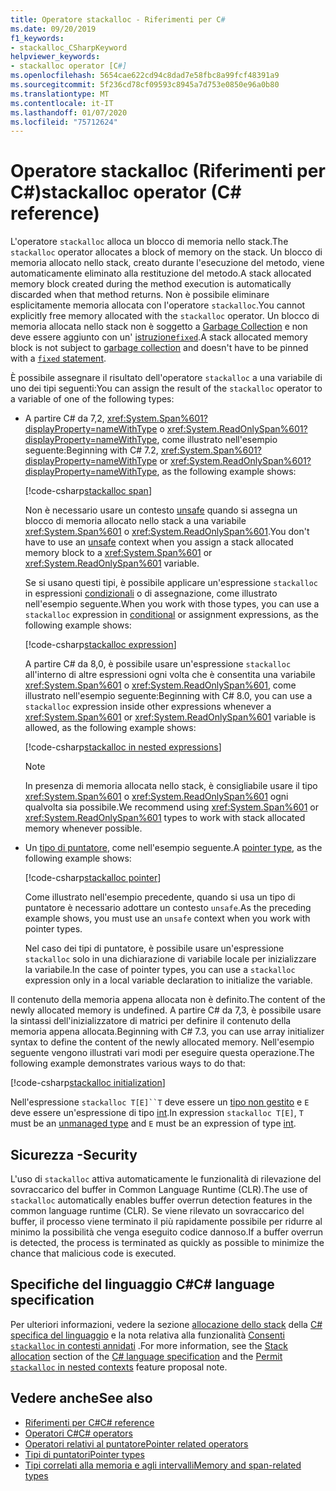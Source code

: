 ```yaml
---
title: Operatore stackalloc - Riferimenti per C#
ms.date: 09/20/2019
f1_keywords:
- stackalloc_CSharpKeyword
helpviewer_keywords:
- stackalloc operator [C#]
ms.openlocfilehash: 5654cae622cd94c8dad7e58fbc8a99fcf48391a9
ms.sourcegitcommit: 5f236cd78cf09593c8945a7d753e0850e96a0b80
ms.translationtype: MT
ms.contentlocale: it-IT
ms.lasthandoff: 01/07/2020
ms.locfileid: "75712624"
---
```

# <a name="stackalloc-operator-c-reference"></a><span data-ttu-id="60427-102">Operatore stackalloc (Riferimenti per C#)</span><span class="sxs-lookup"><span data-stu-id="60427-102">stackalloc operator (C# reference)</span></span>

<span data-ttu-id="60427-103">L'operatore `stackalloc` alloca un blocco di memoria nello stack.</span><span class="sxs-lookup"><span data-stu-id="60427-103">The `stackalloc` operator allocates a block of memory on the stack.</span></span> <span data-ttu-id="60427-104">Un blocco di memoria allocato nello stack, creato durante l'esecuzione del metodo, viene automaticamente eliminato alla restituzione del metodo.</span><span class="sxs-lookup"><span data-stu-id="60427-104">A stack allocated memory block created during the method execution is automatically discarded when that method returns.</span></span> <span data-ttu-id="60427-105">Non è possibile eliminare esplicitamente memoria allocata con l'operatore `stackalloc`.</span><span class="sxs-lookup"><span data-stu-id="60427-105">You cannot explicitly free memory allocated with the `stackalloc` operator.</span></span> <span data-ttu-id="60427-106">Un blocco di memoria allocata nello stack non è soggetto a [Garbage Collection](../../../standard/garbage-collection/index.md) e non deve essere aggiunto con un' [istruzione`fixed`](../keywords/fixed-statement.md).</span><span class="sxs-lookup"><span data-stu-id="60427-106">A stack allocated memory block is not subject to [garbage collection](../../../standard/garbage-collection/index.md) and doesn't have to be pinned with a [`fixed` statement](../keywords/fixed-statement.md).</span></span>

<span data-ttu-id="60427-107">È possibile assegnare il risultato dell'operatore `stackalloc` a una variabile di uno dei tipi seguenti:</span><span class="sxs-lookup"><span data-stu-id="60427-107">You can assign the result of the `stackalloc` operator to a variable of one of the following types:</span></span>

- <span data-ttu-id="60427-108">A partire C# da 7,2, <xref:System.Span%601?displayProperty=nameWithType> o <xref:System.ReadOnlySpan%601?displayProperty=nameWithType>, come illustrato nell'esempio seguente:</span><span class="sxs-lookup"><span data-stu-id="60427-108">Beginning with C# 7.2, <xref:System.Span%601?displayProperty=nameWithType> or <xref:System.ReadOnlySpan%601?displayProperty=nameWithType>, as the following example shows:</span></span>

  [!code-csharp[stackalloc span](~/samples/csharp/language-reference/operators/StackallocOperator.cs#AssignToSpan)]

  <span data-ttu-id="60427-109">Non è necessario usare un contesto [unsafe](../keywords/unsafe.md) quando si assegna un blocco di memoria allocato nello stack a una variabile <xref:System.Span%601> o <xref:System.ReadOnlySpan%601>.</span><span class="sxs-lookup"><span data-stu-id="60427-109">You don't have to use an [unsafe](../keywords/unsafe.md) context when you assign a stack allocated memory block to a <xref:System.Span%601> or <xref:System.ReadOnlySpan%601> variable.</span></span>

  <span data-ttu-id="60427-110">Se si usano questi tipi, è possibile applicare un'espressione `stackalloc` in espressioni [condizionali](conditional-operator.md) o di assegnazione, come illustrato nell'esempio seguente.</span><span class="sxs-lookup"><span data-stu-id="60427-110">When you work with those types, you can use a `stackalloc` expression in [conditional](conditional-operator.md) or assignment expressions, as the following example shows:</span></span>

  [!code-csharp[stackalloc expression](~/samples/csharp/language-reference/operators/StackallocOperator.cs#AsExpression)]

  <span data-ttu-id="60427-111">A partire C# da 8,0, è possibile usare un'espressione `stackalloc` all'interno di altre espressioni ogni volta che è consentita una variabile <xref:System.Span%601> o <xref:System.ReadOnlySpan%601>, come illustrato nell'esempio seguente:</span><span class="sxs-lookup"><span data-stu-id="60427-111">Beginning with C# 8.0, you can use a `stackalloc` expression inside other expressions whenever a <xref:System.Span%601> or <xref:System.ReadOnlySpan%601> variable is allowed, as the following example shows:</span></span>

  [!code-csharp[stackalloc in nested expressions](~/samples/csharp/language-reference/operators/StackallocOperator.cs#Nested)]

  > [!NOTE]
  > <span data-ttu-id="60427-112">In presenza di memoria allocata nello stack, è consigliabile usare il tipo <xref:System.Span%601> o <xref:System.ReadOnlySpan%601> ogni qualvolta sia possibile.</span><span class="sxs-lookup"><span data-stu-id="60427-112">We recommend using <xref:System.Span%601> or <xref:System.ReadOnlySpan%601> types to work with stack allocated memory whenever possible.</span></span>

- <span data-ttu-id="60427-113">Un [tipo di puntatore](../../programming-guide/unsafe-code-pointers/pointer-types.md), come nell'esempio seguente.</span><span class="sxs-lookup"><span data-stu-id="60427-113">A [pointer type](../../programming-guide/unsafe-code-pointers/pointer-types.md), as the following example shows:</span></span>

  [!code-csharp[stackalloc pointer](~/samples/csharp/language-reference/operators/StackallocOperator.cs#AssignToPointer)]

  <span data-ttu-id="60427-114">Come illustrato nell'esempio precedente, quando si usa un tipo di puntatore è necessario adottare un contesto `unsafe`.</span><span class="sxs-lookup"><span data-stu-id="60427-114">As the preceding example shows, you must use an `unsafe` context when you work with pointer types.</span></span>

  <span data-ttu-id="60427-115">Nel caso dei tipi di puntatore, è possibile usare un'espressione `stackalloc` solo in una dichiarazione di variabile locale per inizializzare la variabile.</span><span class="sxs-lookup"><span data-stu-id="60427-115">In the case of pointer types, you can use a `stackalloc` expression only in a local variable declaration to initialize the variable.</span></span>

<span data-ttu-id="60427-116">Il contenuto della memoria appena allocata non è definito.</span><span class="sxs-lookup"><span data-stu-id="60427-116">The content of the newly allocated memory is undefined.</span></span> <span data-ttu-id="60427-117">A partire C# da 7,3, è possibile usare la sintassi dell'inizializzatore di matrici per definire il contenuto della memoria appena allocata.</span><span class="sxs-lookup"><span data-stu-id="60427-117">Beginning with C# 7.3, you can use array initializer syntax to define the content of the newly allocated memory.</span></span> <span data-ttu-id="60427-118">Nell'esempio seguente vengono illustrati vari modi per eseguire questa operazione.</span><span class="sxs-lookup"><span data-stu-id="60427-118">The following example demonstrates various ways to do that:</span></span>

[!code-csharp[stackalloc initialization](~/samples/csharp/language-reference/operators/StackallocOperator.cs#StackallocInit)]

<span data-ttu-id="60427-119">Nell'espressione `stackalloc T[E]``T` deve essere un [tipo non gestito](../builtin-types/unmanaged-types.md) e `E` deve essere un'espressione di tipo [int](../builtin-types/integral-numeric-types.md).</span><span class="sxs-lookup"><span data-stu-id="60427-119">In expression `stackalloc T[E]`, `T` must be an [unmanaged type](../builtin-types/unmanaged-types.md) and `E` must be an expression of type [int](../builtin-types/integral-numeric-types.md).</span></span>

## <a name="security"></a><span data-ttu-id="60427-120">Sicurezza -</span><span class="sxs-lookup"><span data-stu-id="60427-120">Security</span></span>

<span data-ttu-id="60427-121">L'uso di `stackalloc` attiva automaticamente le funzionalità di rilevazione del sovraccarico del buffer in Common Language Runtime (CLR).</span><span class="sxs-lookup"><span data-stu-id="60427-121">The use of `stackalloc` automatically enables buffer overrun detection features in the common language runtime (CLR).</span></span> <span data-ttu-id="60427-122">Se viene rilevato un sovraccarico del buffer, il processo viene terminato il più rapidamente possibile per ridurre al minimo la possibilità che venga eseguito codice dannoso.</span><span class="sxs-lookup"><span data-stu-id="60427-122">If a buffer overrun is detected, the process is terminated as quickly as possible to minimize the chance that malicious code is executed.</span></span>

## <a name="c-language-specification"></a><span data-ttu-id="60427-123">Specifiche del linguaggio C#</span><span class="sxs-lookup"><span data-stu-id="60427-123">C# language specification</span></span>

<span data-ttu-id="60427-124">Per ulteriori informazioni, vedere la sezione [allocazione dello stack](~/_csharplang/spec/unsafe-code.md#stack-allocation) della [ C# specifica del linguaggio](~/_csharplang/spec/introduction.md) e la nota relativa alla funzionalità [Consenti `stackalloc` in contesti annidati](~/_csharplang/proposals/csharp-8.0/nested-stackalloc.md) .</span><span class="sxs-lookup"><span data-stu-id="60427-124">For more information, see the [Stack allocation](~/_csharplang/spec/unsafe-code.md#stack-allocation) section of the [C# language specification](~/_csharplang/spec/introduction.md) and the [Permit `stackalloc` in nested contexts](~/_csharplang/proposals/csharp-8.0/nested-stackalloc.md) feature proposal note.</span></span>

## <a name="see-also"></a><span data-ttu-id="60427-125">Vedere anche</span><span class="sxs-lookup"><span data-stu-id="60427-125">See also</span></span>

- [<span data-ttu-id="60427-126">Riferimenti per C#</span><span class="sxs-lookup"><span data-stu-id="60427-126">C# reference</span></span>](../index.md)
- [<span data-ttu-id="60427-127">Operatori C#</span><span class="sxs-lookup"><span data-stu-id="60427-127">C# operators</span></span>](index.md)
- [<span data-ttu-id="60427-128">Operatori relativi al puntatore</span><span class="sxs-lookup"><span data-stu-id="60427-128">Pointer related operators</span></span>](pointer-related-operators.md)
- [<span data-ttu-id="60427-129">Tipi di puntatori</span><span class="sxs-lookup"><span data-stu-id="60427-129">Pointer types</span></span>](../../programming-guide/unsafe-code-pointers/pointer-types.md)
- [<span data-ttu-id="60427-130">Tipi correlati alla memoria e agli intervalli</span><span class="sxs-lookup"><span data-stu-id="60427-130">Memory and span-related types</span></span>](../../../standard/memory-and-spans/index.md)
